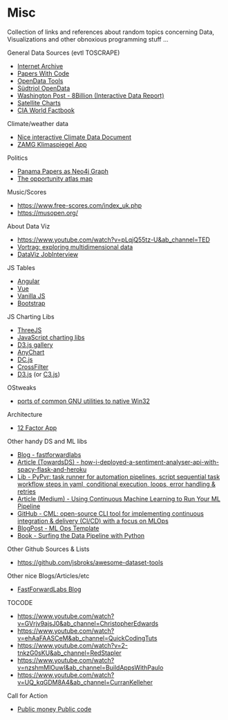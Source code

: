 # Misc

Collection of links and references about random topics concerning Data, Visualizations and other obnoxious programming stuff ...

General Data Sources (evtl TOSCRAPE)

- [Internet Archive](https://archive.org/)
- [Papers With Code](https://paperswithcode.com/)
- [OpenData Tools](http://opendata-tools.org/en/)
- [Südtriol OpenData](http://daten.buergernetz.bz.it/de/dataset)
- [Washington Post - 8Billion (Interactive Data Report)](https://www.washingtonpost.com/world/interactive/2022/world-population-8-billion/?pwapi_token=eyJ0eXAiOiJKV1QiLCJhbGciOiJIUzI1NiJ9.eyJzdWJpZCI6IjIwMDAxMTk4IiwicmVhc29uIjoiZ2lmdCIsIm5iZiI6MTY2ODU3ODMzNiwiaXNzIjoic3Vic2NyaXB0aW9ucyIsImV4cCI6MTY2OTc4NzkzNiwiaWF0IjoxNjY4NTc4MzM2LCJqdGkiOiIxNzYzMGRkZi1lZmMyLTRkYTYtODUyNC1kNzQzMmMxZWZiNGUiLCJ1cmwiOiJodHRwczovL3d3dy53YXNoaW5ndG9ucG9zdC5jb20vd29ybGQvaW50ZXJhY3RpdmUvMjAyMi93b3JsZC1wb3B1bGF0aW9uLTgtYmlsbGlvbi8ifQ.M-OJi_V1ruUnVwq7PQ9FNSSD3AzEGZ-i0Zk52HfcvWY&itid=gfta)
- [Satellite Charts](https://satellitecharts.xyz/index.html)
- [CIA World Factbook](https://www.cia.gov/the-world-factbook/)

Climate/weather data
- [Nice interactive Climate Data Document](https://klimadashboard.at/)
- [ZAMG Klimaspiegel App](https://www.zamg.ac.at/cms/de/klima/klima-aktuell/klimamonitoring)

Politics
- [Panama Papers as Neo4j Graph](https://github.com/neo4j-graph-examples/icij-panama-papers)
- [The opportunity atlas map](https://www.opportunityatlas.org/)

Music/Scores
- https://www.free-scores.com/index_uk.php
- https://musopen.org/

About Data Viz
- https://www.youtube.com/watch?v=pLqjQ55tz-U&ab_channel=TED
- [Vortrag: exploring multidimensional data](https://www.youtube.com/watch?v=ypc7Ul9LkxA&ab_channel=BocoupLLC)
- [DataViz JobInterview](https://paldhous.github.io/ucb/2015/dataviz/week3.html)

JS Tables
- [Angular](https://www.primefaces.org/primeng/#/table)
- [Vue](https://github.com/ratiw/vuetable-2-with-laravel-5.4)
- [Vanilla JS](https://github.com/olifolkerd/tabulator)
- [Bootstrap](https://examples.bootstrap-table.com/)

JS Charting Libs
- [ThreeJS](https://threejs.org/)
- [JavaScript charting libs](https://www.youtube.com/watch?v=gmLzi1w85t4&ab_channel=CODEISEVERYTHING)
- [D3.js gallery](https://github.com/d3/d3/wiki/Gallery)
- [AnyChart](https://www.anychart.com/)
- [DC.js](https://dc-js.github.io/dc.js/)
- [CrossFilter](https://crossfilter.github.io/crossfilter/)
- [D3.js](https://d3js.org/) (or [C3.js](https://drarmstr.github.io/chartcollection/))

OStweaks
- [ports of common GNU utilities to native Win32](https://unxutils.sourceforge.net/)

Architecture
- [12 Factor App](https://12factor.net/)

Other handy DS and ML libs
- [Blog - fastforwardlabs](https://github.com/fastforwardlabs/cmlbootstrap)
- [Article (TowardsDS) - how-i-deployed-a-sentiment-analyser-api-with-spacy-flask-and-heroku](https://towardsdatascience.com/how-i-deployed-a-sentiment-analyser-api-with-spacy-flask-and-heroku-bd9b8f9de6cf)
- [Lib - PyPyr: task runner for automation pipelines, script sequential task workflow steps in yaml, conditional execution, loops, error handling & retries](https://pypyr.io/)
- [Article (Medium) - Using Continuous Machine Learning to Run Your ML Pipeline](https://medium.com/@karthik.vaithyanathan/using-continuous-machine-learning-to-run-your-ml-pipeline-eeeeacad69a3)
- [GitHub - CML: open-source CLI tool for implementing continuous integration & delivery (CI/CD) with a focus on MLOps](https://github.com/iterative/cml)
- [BlogPost - ML Ops Template](https://iutsav.dev/posts/mlops_template_1_setup/)
- [Book - Surfing the Data Pipeline with Python](https://jkropko.github.io/surfing-the-data-pipeline/ch1.html)

Other Github Sources & Lists
- https://github.com/jsbroks/awesome-dataset-tools

Other nice Blogs/Articles/etc
- [FastForwardLabs Blog](https://blog.fastforwardlabs.com/)

TOCODE
- https://www.youtube.com/watch?v=GVrjv9ajsJ0&ab_channel=ChristopherEdwards
- https://www.youtube.com/watch?v=ehAaFAASCeM&ab_channel=QuickCodingTuts
- https://www.youtube.com/watch?v=2-tnkzG0sKU&ab_channel=RedStapler
- https://www.youtube.com/watch?v=nzshmMlOuwI&ab_channel=BuildAppsWithPaulo
- https://www.youtube.com/watch?v=UQ_kqGDM8A4&ab_channel=CurranKelleher

Call for Action
- [Public money Public code](https://publiccode.eu/en/)

